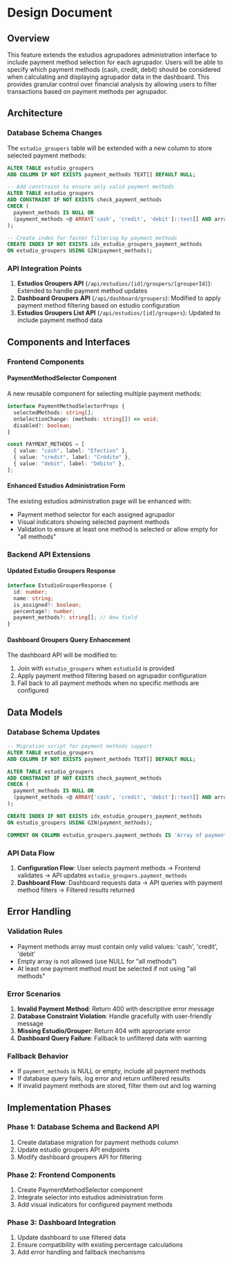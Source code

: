 # Design Document

## Overview

This feature extends the estudios agrupadores administration interface to include payment method selection for each agrupador. Users will be able to specify which payment methods (cash, credit, debit) should be considered when calculating and displaying agrupador data in the dashboard. This provides granular control over financial analysis by allowing users to filter transactions based on payment methods per agrupador.

## Architecture

### Database Schema Changes

The `estudio_groupers` table will be extended with a new column to store selected payment methods:

```sql
ALTER TABLE estudio_groupers
ADD COLUMN IF NOT EXISTS payment_methods TEXT[] DEFAULT NULL;

-- Add constraint to ensure only valid payment methods
ALTER TABLE estudio_groupers
ADD CONSTRAINT IF NOT EXISTS check_payment_methods
CHECK (
  payment_methods IS NULL OR
  (payment_methods <@ ARRAY['cash', 'credit', 'debit']::text[] AND array_length(payment_methods, 1) > 0)
);

-- Create index for faster filtering by payment methods
CREATE INDEX IF NOT EXISTS idx_estudio_groupers_payment_methods
ON estudio_groupers USING GIN(payment_methods);
```

### API Integration Points

1. **Estudios Groupers API** (`/api/estudios/[id]/groupers/[grouperId]`): Extended to handle payment method updates
2. **Dashboard Groupers API** (`/api/dashboard/groupers`): Modified to apply payment method filtering based on estudio configuration
3. **Estudios Groupers List API** (`/api/estudios/[id]/groupers`): Updated to include payment method data

## Components and Interfaces

### Frontend Components

#### PaymentMethodSelector Component

A new reusable component for selecting multiple payment methods:

```typescript
interface PaymentMethodSelectorProps {
  selectedMethods: string[];
  onSelectionChange: (methods: string[]) => void;
  disabled?: boolean;
}

const PAYMENT_METHODS = [
  { value: "cash", label: "Efectivo" },
  { value: "credit", label: "Crédito" },
  { value: "debit", label: "Débito" },
];
```

#### Enhanced Estudios Administration Form

The existing estudios administration page will be enhanced with:

- Payment method selector for each assigned agrupador
- Visual indicators showing selected payment methods
- Validation to ensure at least one method is selected or allow empty for "all methods"

### Backend API Extensions

#### Updated Estudio Groupers Response

```typescript
interface EstudioGrouperResponse {
  id: number;
  name: string;
  is_assigned?: boolean;
  percentage?: number;
  payment_methods?: string[]; // New field
}
```

#### Dashboard Groupers Query Enhancement

The dashboard API will be modified to:

1. Join with `estudio_groupers` when `estudioId` is provided
2. Apply payment method filtering based on agrupador configuration
3. Fall back to all payment methods when no specific methods are configured

## Data Models

### Database Schema Updates

```sql
-- Migration script for payment methods support
ALTER TABLE estudio_groupers
ADD COLUMN IF NOT EXISTS payment_methods TEXT[] DEFAULT NULL;

ALTER TABLE estudio_groupers
ADD CONSTRAINT IF NOT EXISTS check_payment_methods
CHECK (
  payment_methods IS NULL OR
  (payment_methods <@ ARRAY['cash', 'credit', 'debit']::text[] AND array_length(payment_methods, 1) > 0)
);

CREATE INDEX IF NOT EXISTS idx_estudio_groupers_payment_methods
ON estudio_groupers USING GIN(payment_methods);

COMMENT ON COLUMN estudio_groupers.payment_methods IS 'Array of payment methods to include for this agrupador (cash, credit, debit). NULL means all methods.';
```

### API Data Flow

1. **Configuration Flow**: User selects payment methods → Frontend validates → API updates `estudio_groupers.payment_methods`
2. **Dashboard Flow**: Dashboard requests data → API queries with payment method filters → Filtered results returned

## Error Handling

### Validation Rules

- Payment methods array must contain only valid values: 'cash', 'credit', 'debit'
- Empty array is not allowed (use NULL for "all methods")
- At least one payment method must be selected if not using "all methods"

### Error Scenarios

1. **Invalid Payment Method**: Return 400 with descriptive error message
2. **Database Constraint Violation**: Handle gracefully with user-friendly message
3. **Missing Estudio/Grouper**: Return 404 with appropriate error
4. **Dashboard Query Failure**: Fallback to unfiltered data with warning

### Fallback Behavior

- If `payment_methods` is NULL or empty, include all payment methods
- If database query fails, log error and return unfiltered results
- If invalid payment methods are stored, filter them out and log warning

## Implementation Phases

### Phase 1: Database Schema and Backend API

1. Create database migration for payment methods column
2. Update estudio groupers API endpoints
3. Modify dashboard groupers API for filtering

### Phase 2: Frontend Components

1. Create PaymentMethodSelector component
2. Integrate selector into estudios administration form
3. Add visual indicators for configured payment methods

### Phase 3: Dashboard Integration

1. Update dashboard to use filtered data
2. Ensure compatibility with existing percentage calculations
3. Add error handling and fallback mechanisms

